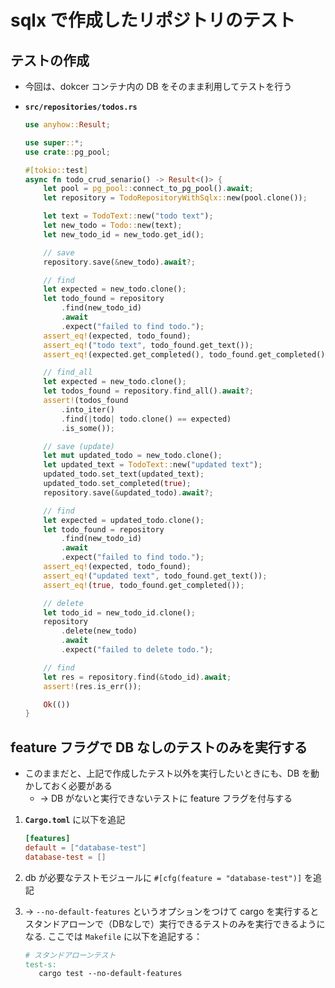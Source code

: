 # sqlx で作成したリポジトリのテスト

## テストの作成

- 今回は、dokcer コンテナ内の DB をそのまま利用してテストを行う

- **`src/repositories/todos.rs`**

  ```rust
  use anyhow::Result;

  use super::*;
  use crate::pg_pool;

  #[tokio::test]
  async fn todo_crud_senario() -> Result<()> {
      let pool = pg_pool::connect_to_pg_pool().await;
      let repository = TodoRepositoryWithSqlx::new(pool.clone());

      let text = TodoText::new("todo text");
      let new_todo = Todo::new(text);
      let new_todo_id = new_todo.get_id();

      // save
      repository.save(&new_todo).await?;

      // find
      let expected = new_todo.clone();
      let todo_found = repository
          .find(new_todo_id)
          .await
          .expect("failed to find todo.");
      assert_eq!(expected, todo_found);
      assert_eq!("todo text", todo_found.get_text());
      assert_eq!(expected.get_completed(), todo_found.get_completed());

      // find_all
      let expected = new_todo.clone();
      let todos_found = repository.find_all().await?;
      assert!(todos_found
          .into_iter()
          .find(|todo| todo.clone() == expected)
          .is_some());

      // save (update)
      let mut updated_todo = new_todo.clone();
      let updated_text = TodoText::new("updated text");
      updated_todo.set_text(updated_text);
      updated_todo.set_completed(true);
      repository.save(&updated_todo).await?;

      // find
      let expected = updated_todo.clone();
      let todo_found = repository
          .find(new_todo_id)
          .await
          .expect("failed to find todo.");
      assert_eq!(expected, todo_found);
      assert_eq!("updated text", todo_found.get_text());
      assert_eq!(true, todo_found.get_completed());

      // delete
      let todo_id = new_todo_id.clone();
      repository
          .delete(new_todo)
          .await
          .expect("failed to delete todo.");

      // find
      let res = repository.find(&todo_id).await;
      assert!(res.is_err());

      Ok(())
  }
  ```

## feature フラグで DB なしのテストのみを実行する

- このままだと、上記で作成したテスト以外を実行したいときにも、DB を動かしておく必要がある
  - &rarr; DB がないと実行できないテストに feature フラグを付与する

1. **`Cargo.toml`** に以下を追記

   ```toml
   [features]
   default = ["database-test"]
   database-test = []
   ```

2. db が必要なテストモジュールに `#[cfg(feature = "database-test")]` を追記

3. &rarr; `--no-default-features` というオプションをつけて cargo を実行するとスタンドアローンで（DBなしで）実行できるテストのみを実行できるようになる. ここでは `Makefile` に以下を追記する：

   ```Makefile
   # スタンドアローンテスト
   test-s:
      cargo test --no-default-features
   ```
